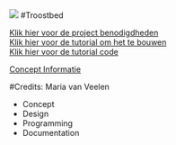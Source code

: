 <img src="http://u.cubeupload.com/Thovex/mariasuploadspeedzui.png">
#Troostbed

[Klik hier voor de project benodigdheden](Docs/Benodigdheden.md)  
[Klik hier voor de tutorial om het te bouwen](Docs/TutorialBouwen.md)  
[Klik hier voor de tutorial code](Docs/TutorialCode.md)  

[Concept Informatie](urlinkplz)

#Credits:
Maria van Veelen
- Concept
- Design
- Programming
- Documentation
